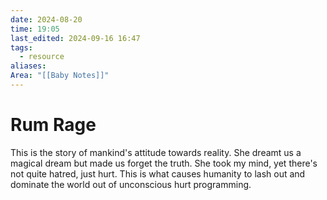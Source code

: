 ```yaml
---
date: 2024-08-20
time: 19:05
last_edited: 2024-09-16 16:47
tags:
  - resource
aliases: 
Area: "[[Baby Notes]]"
---
```

# Rum Rage
This is the story of mankind's attitude towards reality.
She dreamt us a magical dream but made us forget the truth.
She took my mind, yet there's not quite hatred, just hurt.
This is what causes humanity to lash out and dominate the world out of unconscious hurt programming.
